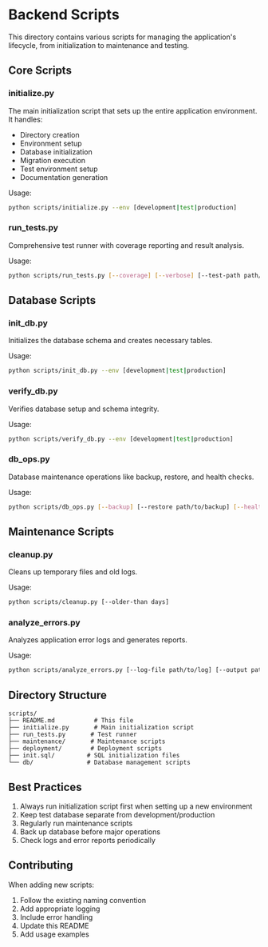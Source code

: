 # Backend Scripts

This directory contains various scripts for managing the application's lifecycle, from initialization to maintenance and testing.

## Core Scripts

### initialize.py

The main initialization script that sets up the entire application environment. It handles:

- Directory creation
- Environment setup
- Database initialization
- Migration execution
- Test environment setup
- Documentation generation

Usage:

```bash
python scripts/initialize.py --env [development|test|production]
```

### run_tests.py

Comprehensive test runner with coverage reporting and result analysis.

Usage:

```bash
python scripts/run_tests.py [--coverage] [--verbose] [--test-path path/to/tests]
```

## Database Scripts

### init_db.py

Initializes the database schema and creates necessary tables.

Usage:

```bash
python scripts/init_db.py --env [development|test|production]
```

### verify_db.py

Verifies database setup and schema integrity.

Usage:

```bash
python scripts/verify_db.py --env [development|test|production]
```

### db_ops.py

Database maintenance operations like backup, restore, and health checks.

Usage:

```bash
python scripts/db_ops.py [--backup] [--restore path/to/backup] [--health-check]
```

## Maintenance Scripts

### cleanup.py

Cleans up temporary files and old logs.

Usage:

```bash
python scripts/cleanup.py [--older-than days]
```

### analyze_errors.py

Analyzes application error logs and generates reports.

Usage:

```bash
python scripts/analyze_errors.py [--log-file path/to/log] [--output path/to/report]
```

## Directory Structure

```
scripts/
├── README.md           # This file
├── initialize.py       # Main initialization script
├── run_tests.py       # Test runner
├── maintenance/       # Maintenance scripts
├── deployment/        # Deployment scripts
├── init.sql/         # SQL initialization files
└── db/               # Database management scripts
```

## Best Practices

1. Always run initialization script first when setting up a new environment
2. Keep test database separate from development/production
3. Regularly run maintenance scripts
4. Back up database before major operations
5. Check logs and error reports periodically

## Contributing

When adding new scripts:

1. Follow the existing naming convention
2. Add appropriate logging
3. Include error handling
4. Update this README
5. Add usage examples
